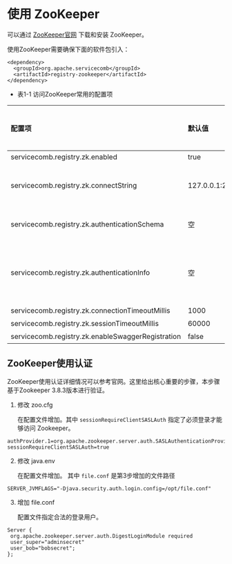# 使用 ZooKeeper

可以通过 [ZooKeeper官网](https://zookeeper.apache.org/index.html) 下载和安装 ZooKeeper。

使用ZooKeeper需要确保下面的软件包引入：

```
<dependency>
  <groupId>org.apache.servicecomb</groupId>
  <artifactId>registry-zookeeper</artifactId>
</dependency>
```

* 表1-1 访问ZooKeeper常用的配置项

| 配置项                                               | 默认值            | 是否必选 | 含义                                            |
|:--------------------------------------------------|:---------------|:-----|:----------------------------------------------|
| servicecomb.registry.zk.enabled                   | true           | 是    | 是否启用。                                         |
| servicecomb.registry.zk.connectString             | 127.0.0.1:2181 | 是    | ZooKeeper的地址信息，可以配置多个，用逗号分隔。                  |
| servicecomb.registry.zk.authenticationSchema      | 空              | 否    | 认证方式，目前只能配置为 digest。                          |
| servicecomb.registry.zk.authenticationInfo        | 空              | 否    | 当认证方式为 digest 的时候，配置用户名密码信息，比如: user:password |
| servicecomb.registry.zk.connectionTimeoutMillis   | 1000           | 否    | 连接超时时间                                        |
| servicecomb.registry.zk.sessionTimeoutMillis      | 60000          | 否    | 会话超时时间                                        |
| servicecomb.registry.zk.enableSwaggerRegistration | false          | 否    | 是否注册契约                                        |

## ZooKeeper使用认证

ZooKeeper使用认证详细情况可以参考官网。这里给出核心重要的步骤，本步骤基于Zookeeper 3.8.3版本进行验证。 

1. 修改 zoo.cfg

    在配置文件增加。其中 `sessionRequireClientSASLAuth` 指定了必须登录才能够访问 Zookeeper。 

```
authProvider.1=org.apache.zookeeper.server.auth.SASLAuthenticationProvider
sessionRequireClientSASLAuth=true
```

2. 修改 java.env

   在配置文件增加。 其中 `file.conf` 是第3步增加的文件路径

```
SERVER_JVMFLAGS="-Djava.security.auth.login.config=/opt/file.conf"
```

3. 增加 file.conf

    配置文件指定合法的登录用户。 

```
Server {
 org.apache.zookeeper.server.auth.DigestLoginModule required
 user_super="adminsecret"
 user_bob="bobsecret";
};
```
